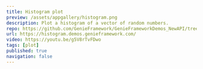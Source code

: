 ```yaml
---
title: Histogram plot
preview: /assets/appgallery/histogram.png
description: Plot a histogram of a vector of random numbers.
repo: https://github.com/GenieFramework/GenieFrameworkDemos_NewAPI/tree/main/histogram
url: https://histogram.demos.genieframework.com/
video: https://youtu.be/g5V8rTvFDwo
tags: [plot]
published: true
navigation: false
---
```

